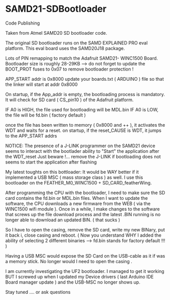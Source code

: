 # SAMD21-SDBootloader
Code Publishing

Taken from Atmel SAMD20 SD bootloader code.

The original SD bootloader runs on the SAMD EXPLAINED PRO eval platform.
This eval board uses the SAMD20J18 package.

Lots of PIN remapping to match the Adafruit SAMD21- WINC1500 Board.
Bootloader size is roughly 28-29KB
   --> do not forget to update the BOOT_PROT fuses to 0x07 to remove bootloader protection !
   
   APP_START addr is 0x8000
   update your boards.txt ( ARDUINO ) file so that the linker will start at addr 0x8000

On startup, if the App_addr is empty, the bootloading process is mandatory.
It will check for SD card ( CS_pin10 ) of the Adafruit platform.

IF A0 is HIGH, the file used for bootloading will be MDL.bin
IF A0 is LOW, the file will be fd.bin ( factory default )

once the file has been written to memory ( 0x8000  and ++ ), it activates the WDT and waits for a reset.
on startup, if the reset_CAUSE is WDT, it jumps to the APP_START addrs


NOTICE:
  The presence of a J-LINK programmer on the SAMD21 device seems to interact with the bootlader ability to "Start" the application after the WDT_reset 
  Just beware !... remove the J-LINK if bootloading does not seems to start the application after flashing
  
 
 My latest toughts on this bottloader:
 It would be WAY better if it implemented a USB MSC ( mass storage class ) as well.
 I use this bootloader on the FEATHER_M0_WINC1500   +   SD_CARD_featherWing.
 
 After programming the CPU with the bootloader, I need to make sure the SD card contains the fd.bin or MDL.bin files.
 When I want to update the software, the CPU downloads a new firmware from the WEB ( via the WINC1500 wifi module ).
 Once in a while, I make changes to the software that screws up the file download process and the latest .BIN running is no longer able to download an updated BIN.  ( that sucks )
 
 So I have to open the casing, remove the SD card, write my new BINary, put it back i, close casing and reboot.
 ( Now you understand WHY I added the ability of selecting 2 different binaries --> fd.bin stands for factory default !!! )
 
 Having a USB MSC would expose the SD Card on the USB-cable as it if was a memory stick.  No longer would I need to open the casing .
 
 I am currently investigating the UF2 bootloader.  I managed to get it working BUT I screwed up when I updated my Device drivers ( last Arduino IDE Board manager update ) and the USB-MSC no longer shows up.
 
 Stay tuned .... or ask questions
 
 
